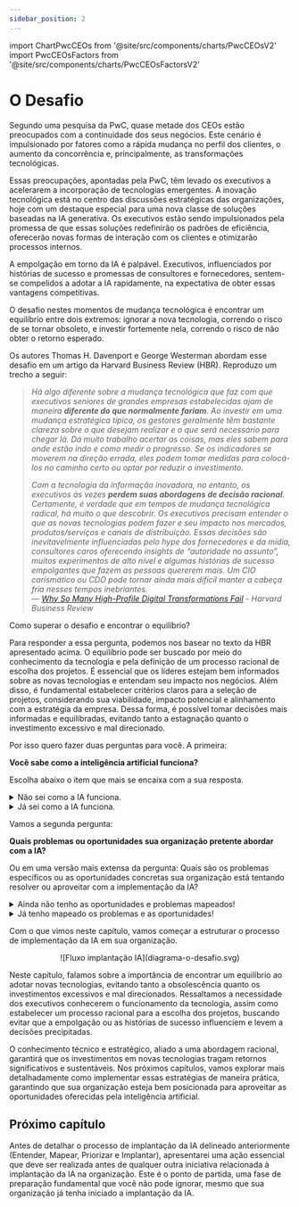 ```yaml
---
sidebar_position: 2
---
```

import ChartPwcCEOs from '@site/src/components/charts/PwcCEOsV2'
import PwcCEOsFactors from '@site/src/components/charts/PwcCEOsFactorsV2'

# O Desafio
<ChartPwcCEOs />

Segundo uma pesquisa da PwC, quase metade dos CEOs estão preocupados com a continuidade dos seus negócios. Este cenário é impulsionado por fatores como a rápida mudança no perfil dos clientes, o aumento da concorrência e, principalmente, as transformações tecnológicas.

<PwcCEOsFactors />

Essas preocupações, apontadas pela PwC, têm levado os executivos a acelerarem a incorporação de tecnologias emergentes. A inovação tecnológica está no centro das discussões estratégicas das organizações, hoje com um destaque especial para uma nova classe de soluções baseadas na IA generativa. Os executivos estão sendo impulsionados pela promessa de que essas soluções redefinirão os padrões de eficiência, oferecerão novas formas de interação com os clientes e otimizarão processos internos.

A empolgação em torno da IA é palpável. Executivos, influenciados por histórias de sucesso e promessas de consultores e fornecedores, sentem-se compelidos a adotar a IA rapidamente, na expectativa de obter essas vantagens competitivas. 

O desafio nestes momentos de mudança tecnológica é encontrar um equilíbrio entre dois extremos: ignorar a nova tecnologia, correndo o risco de se tornar obsoleto, e investir fortemente nela, correndo o risco de não obter o retorno esperado.

Os autores Thomas H. Davenport e George Westerman abordam esse desafio em um artigo da Harvard Business Review (HBR). Reproduzo um trecho a seguir:

>*Há algo diferente sobre a mudança tecnológica que faz com que executivos seniores de grandes empresas estabelecidas ajam de maneira **diferente do que normalmente fariam**. Ao investir em uma mudança estratégica típica, os gestores geralmente têm bastante clareza sobre o que desejam realizar e o que será necessário para chegar lá. Dá muito trabalho acertar as coisas, mas eles sabem para onde estão indo e como medir o progresso. Se os indicadores se moverem na direção errada, eles podem tomar medidas para colocá-los no caminho certo ou optar por reduzir o investimento.*
>
>*Com a tecnologia da informação inovadora, no entanto, os executivos às vezes **perdem suas abordagens de decisão racional**. Certamente, é verdade que em tempos de mudança tecnológica radical, há muito o que descobrir. Os executivos precisam entender o que as novas tecnologias podem fazer e seu impacto nos mercados, produtos/serviços e canais de distribuição. Essas decisões são inevitavelmente influenciadas pelo *hype* dos fornecedores e da mídia, consultores caros oferecendo *insights* de “autoridade no assunto”, muitos experimentos de alto nível e algumas histórias de sucesso empolgantes que fazem as pessoas quererem mais. Um CIO carismático ou CDO pode tornar ainda mais difícil manter a cabeça fria nesses tempos inebriantes.*<br />
>— *[Why So Many High-Profile Digital Transformations Fail](https://hbr.org/2018/03/why-so-many-high-profile-digital-transformations-fail) - Harvard Business Review*

Como superar o desafio e encontrar o equilíbrio?

Para responder a essa pergunta, podemos nos basear no texto da HBR apresentado acima. O equilíbrio pode ser buscado por meio do conhecimento da tecnologia e pela definição de um processo racional de escolha dos projetos. É essencial que os líderes estejam bem informados sobre as novas tecnologias e entendam seu impacto nos negócios. Além disso, é fundamental estabelecer critérios claros para a seleção de projetos, considerando sua viabilidade, impacto potencial e alinhamento com a estratégia da empresa. Dessa forma, é possível tomar decisões mais informadas e equilibradas, evitando tanto a estagnação quanto o investimento excessivo e mal direcionado.

Por isso quero fazer duas perguntas para você. A primeira:

<FAIcon icon="fa-circle-question" size="1x" /> **Você sabe como a inteligência artificial funciona?**

Escolha abaixo o item que mais se encaixa com a sua resposta.
<details>
  <summary>Não sei como a IA funciona.</summary>

Os executivos precisam entender o que a IA é capaz de fazer e a partir disso entender seu impacto nos mercados, produtos/serviços e canais de distribuição. O entendimento dos 'bastidores' da IA, hoje dominado por poucos, permitirá que você aproveite ao máximo essa tecnologia inovadora.

Dediquei neste material um capítulo com o propósito de esclarecer o funcionamento da IA.
</details>
<details>
  <summary>Já sei como a IA funciona.</summary>

Muitos acreditam que a Inteligência Artificial é um território exclusivo dos especialistas em TI, mas os executivos que dominam os princípios por trás dessa tecnologia não apenas têm uma vantagem competitiva, mas também a capacidade de desbloquear oportunidades inéditas e moldar o futuro de seus negócios. 
</details>

Vamos a segunda pergunta:

<FAIcon icon="fa-circle-question" size="1x" /> **Quais problemas ou oportunidades sua organização pretente abordar com a IA?**

Ou em uma versão mais extensa da pergunta: Quais são os problemas específicos ou as oportunidades concretas sua organização está tentando resolver ou aproveitar com a implementação da IA?

<details>
  <summary>Ainda não tenho as oportunidades e problemas mapeados!</summary>

O sucesso da implementação da IA na sua organização depende da identificação clara dos problemas específicos ou das oportunidades concretas que deseja resolver ou aproveitar com a IA. Sem essa clareza, corre-se o risco de desperdiçar recursos e não obter os resultados esperados.

Nos próximos capítulos, sugerirei uma estratégia para realizar esse mapeamento, ajudando a identificar áreas críticas e oportunidades promissoras onde a IA pode trazer benefícios significativos.
</details>
<details>
  <summary>Já tenho mapeado os problemas e as oportunidades!</summary>

Ter uma resposta clara para 'Quais problemas ou oportunidades queremos abordar com a IA?' é um passo essencial para o sucesso da implementação da IA na organização. Nos próximos capítulos, sugerirei um processo de priorização e um guia passo a passo para a implementação eficaz da IA, garantindo que você aproveite ao máximo essa tecnologia inovadora e obtenha os resultados desejados.

Nos próximos capítulos vou sugerir um processo de como priorizar e o passo a passo para a sua implantação.  
</details>

Com o que vimos neste capítulo, vamos começar a estruturar o processo de implementação da IA em sua organização.

<center>
![Fluxo implantação IA](diagrama-o-desafio.svg)
</center>

Neste capítulo, falamos sobre a importância de encontrar um equilíbrio ao adotar novas tecnologias, evitando tanto a obsolescência quanto os investimentos excessivos e mal direcionados. Ressaltamos a necessidade dos executivos conhecerem o funcionamento da tecnologia, assim como estabelecer um processo racional para a escolha dos projetos, buscando evitar que a empolgação ou as histórias de sucesso influenciem e levem a decisões precipitadas.

O conhecimento técnico e estratégico, aliado a uma abordagem racional, garantirá que os investimentos em novas tecnologias tragam retornos significativos e sustentáveis. Nos próximos capítulos, vamos explorar mais detalhadamente como implementar essas estratégias de maneira prática, garantindo que sua organização esteja bem posicionada para aproveitar as oportunidades oferecidas pela inteligência artificial.

## Próximo capítulo
Antes de detalhar o processo de implantação da IA delineado anteriormente (Entender, Mapear, Priorizar e Implantar), apresentarei uma ação essencial que deve ser realizada antes de qualquer outra iniciativa relacionada à implantação da IA na organização. Este é o ponto de partida, uma fase de preparação fundamental que você não pode ignorar, mesmo que sua organização já tenha iniciado a implantação da IA.